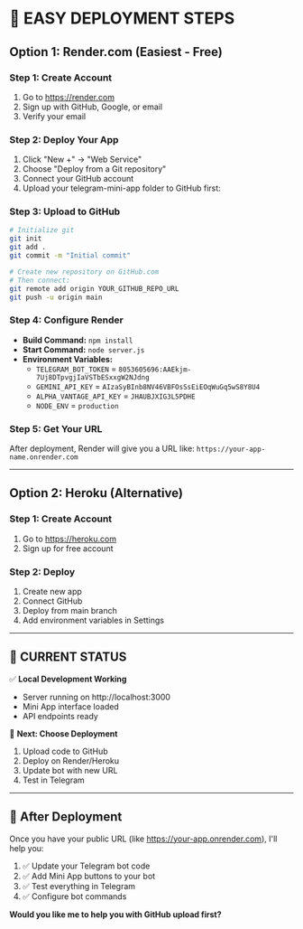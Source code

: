 # 🚀 EASY DEPLOYMENT STEPS

## Option 1: Render.com (Easiest - Free)

### Step 1: Create Account
1. Go to https://render.com
2. Sign up with GitHub, Google, or email
3. Verify your email

### Step 2: Deploy Your App
1. Click "New +" → "Web Service"
2. Choose "Deploy from a Git repository"
3. Connect your GitHub account
4. Upload your telegram-mini-app folder to GitHub first:

### Step 3: Upload to GitHub
```bash
# Initialize git
git init
git add .
git commit -m "Initial commit"

# Create new repository on GitHub.com
# Then connect:
git remote add origin YOUR_GITHUB_REPO_URL
git push -u origin main
```

### Step 4: Configure Render
- **Build Command:** `npm install`
- **Start Command:** `node server.js`
- **Environment Variables:**
  - `TELEGRAM_BOT_TOKEN` = `8053605696:AAEkjm-7Uj8DTpvgjIaVSTbESxxgW2NJdng`
  - `GEMINI_API_KEY` = `AIzaSyBInb8NV46VBFOsSsEiEOqWuGq5wS8Y8U4`
  - `ALPHA_VANTAGE_API_KEY` = `JHAUBJXIG3L5PDHE`
  - `NODE_ENV` = `production`

### Step 5: Get Your URL
After deployment, Render will give you a URL like:
`https://your-app-name.onrender.com`

---

## Option 2: Heroku (Alternative)

### Step 1: Create Account
1. Go to https://heroku.com
2. Sign up for free account

### Step 2: Deploy
1. Create new app
2. Connect GitHub
3. Deploy from main branch
4. Add environment variables in Settings

---

## 🎯 CURRENT STATUS

✅ **Local Development Working**
- Server running on http://localhost:3000
- Mini App interface loaded
- API endpoints ready

🔄 **Next: Choose Deployment**
1. Upload code to GitHub
2. Deploy on Render/Heroku
3. Update bot with new URL
4. Test in Telegram

---

## 🤖 After Deployment

Once you have your public URL (like https://your-app.onrender.com), 
I'll help you:

1. ✅ Update your Telegram bot code
2. ✅ Add Mini App buttons to your bot
3. ✅ Test everything in Telegram
4. ✅ Configure bot commands

**Would you like me to help you with GitHub upload first?**
